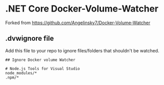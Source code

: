 # .NET Core Docker-Volume-Watcher

Forked from https://github.com/Angelinsky7/Docker-Volume-Watcher

## .dvwignore file
Add this file to your repo to ignore files/folders that shouldn't be watched.

```
## Ignore Docker volume Watcher

# Node.js Tools for Visual Studio
node_modules/*
.npm/*
```
